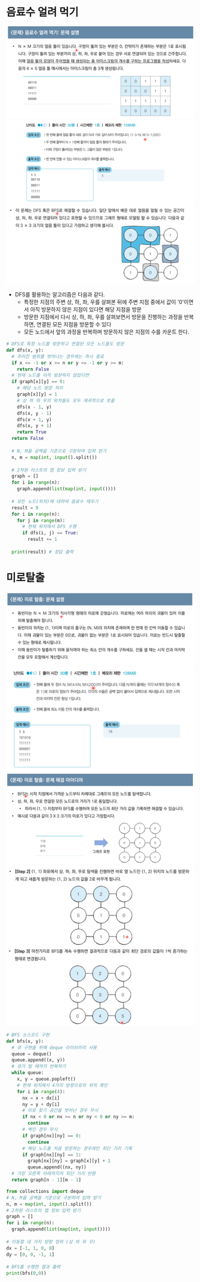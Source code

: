 # 음료수 얼려 먹기 
![문제](./%EC%8A%A4%ED%81%AC%EB%A6%B0%EC%83%B7/2022-07-17%20192805.png)
![문제조건](./%EC%8A%A4%ED%81%AC%EB%A6%B0%EC%83%B7/2022-07-17%20193010.png)
![풀이](./%EC%8A%A4%ED%81%AC%EB%A6%B0%EC%83%B7/2022-07-17%20193124.png)

* DFS를 활용하는 알고리즘은 다음과 같다.
  - 특정한 지점의 주변 상, 하, 좌, 우를 살펴본 뒤에 주변 지점 중에서 값이 '0'이면서 아직 방문하지 않은 지점이 있다면 해당 지점을 방문
  - 방문한 지점에서 다시 상, 하, 좌, 우를 살펴보면서 방문을 진행하는 과정을 반복하면, 연결된 모든 지점을 방문할 수 있다
  - 모든 노드에서 앞의 과정을 반복하며 방문하지 않은 지점의 수를 카운트 한다.


```python
# DFS로 특정 노드를 방문하고 연결된 모든 노드들도 방문
def dfs(x, y):
  # 주어진 범위를 벗어나는 경우에는 즉시 종료
  if x <= -1 or x >= n or y <= -1 or y >= m:
    return False
  # 현재 노드를 아직 방문하지 않았다면
  if graph[x][y] == 0:
    # 해당 노드 방문 처리
    graph[x][y] = 1
    # 상 하 좌 우의 위치들도 모두 재귀적으로 호출
    dfs(x - 1, y)
    dfs(x, y - 1)
    dfs(x + 1, y)
    dfs(x, y + 1)
    return True
  return False

  # N, M을 공백을 기준으로 구분하여 입력 받기
  n, m = map(int, input().split())
  
  # 2차원 리스트의 맵 정보 입력 받기
  graph = []
  for i in range(n):
    graph.append(list(map(int, input())))
    
  # 모든 노드(위치)에 대하여 음료수 채우기
  result = 0
  for i in range(n):
    for j in range(m):
      # 현재 위치에서 DFS 수행
      if dfs(i, j) == True:
        result += 1
  
  print(result) # 정답 출력
```

# 미로탈출
![문제](./%EC%8A%A4%ED%81%AC%EB%A6%B0%EC%83%B7/2022-07-17%20195022.png)
![문제조건](./%EC%8A%A4%ED%81%AC%EB%A6%B0%EC%83%B7/2022-07-17%20200346.png)
![아이디어](./%EC%8A%A4%ED%81%AC%EB%A6%B0%EC%83%B7/2022-07-17%20200450.png)
![아이디어2](./%EC%8A%A4%ED%81%AC%EB%A6%B0%EC%83%B7/2022-07-17%20200845.png)
![아이디어3](./%EC%8A%A4%ED%81%AC%EB%A6%B0%EC%83%B7/2022-07-17%20200922.png)

```python
# BFS 소스코드 구현
def bfs(x, y):
  # 큐 구현을 위해 deque 라이브러리 사용
  queue = deque()
  queue.append((x, y))
  # 큐가 빌 때까지 반복하기
  while queue:
    x, y = queue.popleft()
    # 현재 위치에서 4가지 방향으로의 위치 확인
    for i in range(4):
      nx = x + dx[i]
      ny = y + dy[i]
      # 미로 찾기 공간을 벗어난 경우 무시
      if nx < 0 or nx >= n or ny < 0 or ny >= m:
        continue
      # 벽인 경우 무시
      if graph[nx][ny] == 0:
        continue
      # 해당 노드를 처음 방문하는 경우에만 최단 거리 기록
      if graph[nx][ny] == 1:
        graph[nx][ny] = graph[x][y] + 1
        queue.append((nx, ny))
  # 가장 오른쪽 아래까지의 최단 거리 반환
  return graph[n - 1][m - 1]
```

```python
from collections import deque
# N, M을 공백을 기준으로 구분하여 입력 받기
n, m = map(int, input().split())
# 2차원 리스트의 맵 정보 입력 받기
graph = []
for i in range(n):
  graph.append(list(map(int, input())))

# 이동할 네 가지 방향 정의 (상 하 좌 우)
dx = [-1, 1, 0, 0]
dy = [0, 0, -1, 1]

# BFS를 수행한 결과 출력
print(bfs(0,0))
```